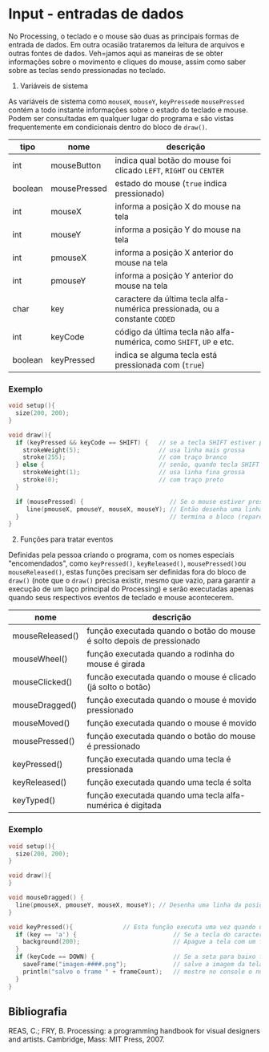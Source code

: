 # Input - entradas de dados

No Processing, o teclado e o mouse são duas as principais formas de entrada de dados. Em outra ocasião trataremos da leitura de arquivos e outras fontes de dados. Veh=jamos aqui as maneiras de se obter informações sobre o movimento e cliques do mouse, assim como saber sobre as teclas sendo pressionadas no teclado. 

1. Variáveis de sistema 

As variáveis de sistema como `mouseX`, `mouseY`, `keyPressed`e `mousePressed` contém a todo instante informações sobre o estado do teclado e mouse. Podem ser consultadas em qualquer lugar do programa e são vistas frequentemente em condicionais dentro do bloco de `draw()`.

| tipo | nome | descrição | 
| --- | --- | --- |
| int | mouseButton       |    indica qual botão do mouse foi clicado `LEFT`, `RIGHT` ou `CENTER`
| boolean | mousePressed  |    estado do mouse (`true` indica pressionado)
| int | mouseX            |    informa a posição X do mouse na tela 
| int | mouseY            |    informa a posição Y do mouse na tela
| int | pmouseX           |    informa a posição X anterior do mouse na tela
| int | pmouseY           |    informa a posição Y anterior do mouse na tela
| char | key              |    caractere da última tecla alfa-numérica pressionada, ou a constante `CODED`
| int | keyCode           |    código da última tecla não alfa-numérica, como `SHIFT`, `UP` e etc.
| boolean | keyPressed    |    indica se alguma tecla está pressionada com (`true`) 

### Exemplo

```pde
void setup(){
  size(200, 200);
}

void draw(){
  if (keyPressed && keyCode == SHIFT) {   // se a tecla SHIFT estiver pressonada
    strokeWeight(5);                      // usa linha mais grossa 
    stroke(255);                          // com traço branco
  } else {                                // senão, quando tecla SHIFT não estiver pressonada
    strokeWeight(1);                      // usa linha fina grossa
    stroke(0);                            // com traço preto
  }

  if (mousePressed) {                        // Se o mouse estiver pressionado
     line(pmouseX, pmouseY, mouseX, mouseY); // Então desenha uma linha da posição anterior do mouse até a atual
  }                                          // termina o bloco (repare que no faz nada se o mouse estiver solto)
}
```

2. Funções para tratar eventos

Definidas pela pessoa criando o programa, com os nomes especiais "encomendados", como `keyPressed()`, `keyReleased()`, `mousePressed()`ou `mouseReleased()`, estas funções precisam ser definidas fora do bloco de `draw()` (note que o `draw()` precisa existir, mesmo que vazio, para garantir a execução de um laço principal do Processing) e serão executadas apenas quando seus respectivos eventos de teclado e mouse acontecerem.

| nome | descrição |
| --- | --- |
| mouseReleased() |  função executada quando o botão do mouse é solto depois de pressionado
| mouseWheel()    |  função executada quando a rodinha do mouse é girada
| mouseClicked()  |  funcão executada quando o mouse é clicado (já solto o botão)
| mouseDragged()  |  função executada quando o mouse é movido pressionado
| mouseMoved()    |  função executada quando o mouse é movido
| mousePressed()  |  função executada quando o botão do mouse é pressionado
| keyPressed()  |  função executada quando uma tecla é pressionada
| keyReleased() |  função executada quando uma tecla é solta
| keyTyped()    |  função executada quando uma tecla alfa-numérica é digitada


### Exemplo

<!-- [exemplo1](/assets/imagens/condicional1.png) -->

```pde
void setup(){
  size(200, 200);
}

void draw(){
}

void mouseDragged() {
  line(pmouseX, pmouseY, mouseX, mouseY); // Desenha uma linha da posição anterior do mouse até a atual
}

void keyPressed(){              // Esta função executa uma vez quando uma tecla é pressionada
  if (key == 'a') {                           // Se a tecla do caractere 'a' foi a última pressionada
    background(200);                          // Apague a tela com um fundo cinza (só executa sob as condições acima)
  }
  if (keyCode == DOWN) {                      // Se a seta para baixo foi precionada
    saveFrame("imagem-####.png");             // salve a imagem da tela de pintura em um arquivo PNG 
    println("salvo o frame " + frameCount);   // mostre no console o número do frame
  }  
}
```

## Bibliografia

REAS, C.; FRY, B. Processing: a programming handbook for visual designers and artists. Cambridge, Mass: MIT Press, 2007.
